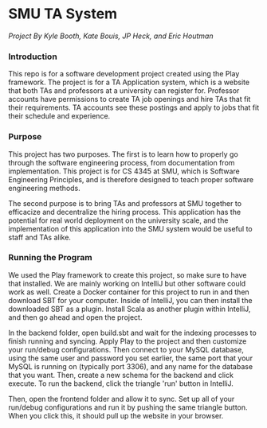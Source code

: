 # SMU TA System

*Project By Kyle Booth, Kate Bouis, JP Heck, and Eric Houtman*

### Introduction
This repo is for a software development project created using the Play framework. The project is for a TA Application system, which is a website that both TAs and professors at a university can register for. Professor accounts have permissions to create TA job openings and hire TAs that fit their requirements. TA accounts see these postings and apply to jobs that fit their schedule and experience. 

### Purpose
This project has two purposes. The first is to learn how to properly go through the software engineering process, from documentation from implementation. This project is for CS 4345 at SMU, which is Software Engineering Principles, and is therefore designed to teach proper software engineering methods.

The second purpose is to bring TAs and professors at SMU together to efficacize and decentralize the hiring process. This application has the potential for real world deployment on the university scale, and the implementation of this application into the SMU system would be useful to staff and TAs alike.

### Running the Program
We used the Play framework to create this project, so make sure to have that installed. We are mainly working on IntelliJ but other software could work as well. Create a Docker container for this project to run in and then download SBT for your computer. Inside of IntelliJ, you can then install the downloaded SBT as a plugin. Install Scala as another plugin within IntelliJ, and then go ahead and open the project.

In the backend folder, open build.sbt and wait for the indexing processes to finish running and syncing. Apply Play to the project and then customize your run/debug configurations. Then connect to your MySQL database, using the same user and password you set earlier, the same port that your MySQL is running on (typically port 3306), and any name for the database that you want. Then, create a new schema for the backend and click execute. To run the backend, click the triangle 'run' button in IntelliJ.

Then, open the frontend folder and allow it to sync. Set up all of your run/debug configurations and run it by pushing the same triangle button. When you click this, it should pull up the website in your browser.
